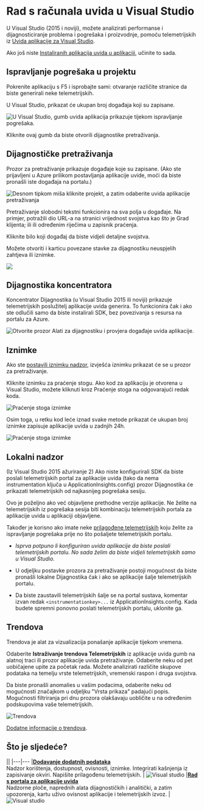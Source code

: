<properties 
    pageTitle="Rad s računala uvida u Visual Studio" 
    description="Analiza performansi i dijagnostici tijekom ispravljanje pogrešaka i radni." 
    services="application-insights" 
    documentationCenter=".net"
    authors="alancameronwills" 
    manager="douge"/>

<tags 
    ms.service="application-insights" 
    ms.workload="tbd" 
    ms.tgt_pltfrm="ibiza" 
    ms.devlang="na" 
    ms.topic="get-started-article" 
    ms.date="06/21/2016" 
    ms.author="awills"/>


# <a name="working-with-application-insights-in-visual-studio"></a>Rad s računala uvida u Visual Studio

U Visual Studio (2015 i noviji), možete analizirati performanse i dijagnosticiranje problema i pogrešaka i proizvodnje, pomoću telemetrijskih iz [Uvida aplikacije za Visual Studio](app-insights-overview.md).

Ako još niste [Instaliranih aplikacija uvida u aplikaciji](app-insights-asp-net.md), učinite to sada.

## <a name="run"></a>Ispravljanje pogrešaka u projektu

Pokrenite aplikaciju s F5 i isprobajte sami: otvaranje različite stranice da biste generirali neke telemetrijskih.

U Visual Studio, prikazat će ukupan broj događaja koji su zapisane.

![U Visual Studio, gumb uvida aplikacija prikazuje tijekom ispravljanje pogrešaka.](./media/app-insights-visual-studio/appinsights-09eventcount.png)

Kliknite ovaj gumb da biste otvorili dijagnostike pretraživanja. 



## <a name="diagnostic-search"></a>Dijagnostičke pretraživanja

Prozor za pretraživanje prikazuje događaje koje su zapisane. (Ako ste prijavljeni u Azure prilikom postavljanja aplikacije uvide, moći da biste pronašli iste događaja na portalu.)

![Desnom tipkom miša kliknite projekt, a zatim odaberite uvida aplikacije pretraživanja](./media/app-insights-visual-studio/34.png)

Pretraživanje slobodni tekstni funkcionira na sva polja u događaje. Na primjer, potražili dio URL-a na stranici vrijednost svojstva kao što je Grad klijenta; ili ili određenim riječima u zapisnik praćenja.

Kliknite bilo koji događaj da biste vidjeli detaljne svojstva.

Možete otvoriti i karticu povezane stavke za dijagnostiku neuspjelih zahtjeva ili iznimke.


![](./media/app-insights-visual-studio/41.png)



## <a name="diagnostics-hub"></a>Dijagnostika koncentratora

Koncentrator Dijagnostika (u Visual Studio 2015 ili noviji) prikazuje telemetrijskih poslužitelj aplikacije uvida generira. To funkcionira čak i ako ste odlučili samo da biste instalirali SDK, bez povezivanja s resursa na portalu za Azure.

![Otvorite prozor Alati za dijagnostiku i provjera događaje uvida aplikacije.](./media/app-insights-visual-studio/31.png)


## <a name="exceptions"></a>Iznimke

Ako ste [postavili iznimku nadzor](app-insights-asp-net-exceptions.md), izvješća iznimku prikazat će se u prozor za pretraživanje. 

Kliknite iznimku za praćenje stogu. Ako kod za aplikaciju je otvorena u Visual Studio, možete kliknuti kroz Praćenje stoga na odgovarajući redak koda.


![Praćenje stoga iznimke](./media/app-insights-visual-studio/17.png)

Osim toga, u retku kod leće iznad svake metode prikazat će ukupan broj iznimke zapisuje aplikacije uvida u zadnjih 24h.

![Praćenje stoga iznimke](./media/app-insights-visual-studio/21.png)


## <a name="local-monitoring"></a>Lokalni nadzor



(Iz Visual Studio 2015 ažuriranje 2) Ako niste konfigurirali SDK da biste poslali telemetrijskih portal za aplikacije uvida (tako da nema instrumentation ključa u ApplicationInsights.config) prozor Dijagnostika će prikazati telemetrijskih od najkasnijeg pogrešaka sesiju. 

Ovo je poželjno ako već objavljene prethodne verzije aplikacije. Ne želite na telemetrijskih iz pogrešaka sesija biti kombinaciju telemetrijskih portala za aplikacije uvida u aplikaciji objavljene.

Također je korisno ako imate neke [prilagođene telemetrijskih](app-insights-api-custom-events-metrics.md) koju želite za ispravljanje pogrešaka prije no što pošaljete telemetrijskih portalu.


* *Isprva potpuno li konfiguriran uvida aplikacije da biste poslali telemetrijskih portalu. No sada želim da biste vidjeli telemetrijskih samo u Visual Studio.*

 * U odjeljku postavke prozora za pretraživanje postoji mogućnost da biste pronašli lokalne Dijagnostika čak i ako se aplikacije šalje telemetrijskih portalu.
 * Da biste zaustavili telemetrijskih šalje se na portal sustava, komentar izvan redak `<instrumentationkey>...` iz ApplicationInsights.config. Kada budete spremni ponovno poslati telemetrijskih portalu, uklonite ga.

## <a name="trends"></a>Trendova

Trendova je alat za vizualizacija ponašanje aplikacije tijekom vremena. 

Odaberite **Istraživanje trendova Telemetrijskih** iz aplikacije uvida gumb na alatnoj traci ili prozor aplikacije uvida pretraživanje. Odaberite neku od pet uobičajene upite za početak rada. Možete analizirati različite skupove podataka na temelju vrste telemetrijskih, vremenski raspon i druga svojstva. 

Da biste pronašli anomalies u vašim podacima, odaberite neku od mogućnosti značajkom u odjeljku "Vrsta prikaza" padajući popis. Mogućnosti filtriranja pri dnu prozora olakšavaju uobličite u na određenim podskupovima vaše telemetrijskih.

![Trendova](./media/app-insights-visual-studio/51.png)

[Dodatne informacije o trendova](app-insights-visual-studio-trends.md).

## <a name="whats-next"></a>Što je sljedeće?

||
|---|---
|**[Dodavanje dodatnih podataka](app-insights-asp-net-more.md)**<br/>Nadzor korištenja, dostupnost, ovisnosti, iznimke. Integrirati kašnjenja iz zapisivanje okviri. Napišite prilagođenu telemetrijskih. | ![Visual studio](./media/app-insights-visual-studio/64.png)
|**[Rad s portala za aplikacije uvida](app-insights-dashboards.md)**<br/>Nadzorne ploče, naprednih alata dijagnostičkih i analitički, a zatim upozorenja, kartu uživo ovisnost aplikacije i telemetrijskih izvoz. |![Visual studio](./media/app-insights-visual-studio/62.png)


 
